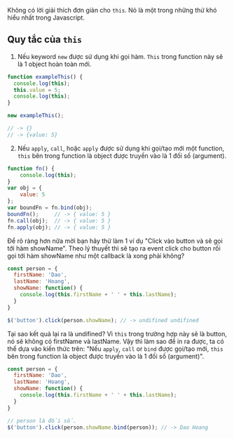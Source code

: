 Không có lời giải thích đơn giản cho `this`. Nó là một trong những thứ khó hiểu nhất trong Javascript.

## Quy tắc của `this`

1. Nếu keyword `new` được sử dụng khi gọi hàm. `This` trong function này sẽ là 1 object hoàn toàn mới.
```javascript
function exampleThis() {
  console.log(this);
  this.value = 5;
  console.log(this);
}

new exampleThis();

// -> {}
// -> {value: 5}
```

2. Nếu `apply`, `call`, hoặc `apply` được sử dụng khi gọi/tạo mới một function, `this` bên trong function là object được truyền vào là 1 đối số (argument).
```javascript
function fn() {
    console.log(this);
}
var obj = {
    value: 5
};
var boundFn = fn.bind(obj);
boundFn();     // -> { value: 5 }
fn.call(obj);  // -> { value: 5 }
fn.apply(obj); // -> { value: 5 }
```

Để rõ ràng hơn nữa mời bạn hãy thử làm 1 ví dụ "Click vào button và sẽ gọi tới hàm showName". Theo lý thuyết thì sẽ tạo ra event click cho button rồi gọi tới hàm showName như một callback là xong phải không?
```javascript
const person = {
  firstName: 'Dao',
  lastName: 'Hoang',
  showName: function() {
    console.log(this.firstName + ' ' + this.lastName);
  }
}

$('button').click(person.showName); // -> undifined undifined
```
Tại sao kết quả lại ra là undifined? Vì `this` trong trường hợp này sẽ là button, nó sẽ không có  firstName và lastName. Vậy thì làm sao để in ra được, ta có thể dựa vào kiến thức trên: "Nếu `apply`, `call` or `bind` được gọi/tạo mới, `this` bên trong function là object được truyền vào là 1 đối số (argument)".
```javascript
const person = {
  firstName: 'Dao',
  lastName: 'Hoang',
  showName: function() {
    console.log(this.firstName + ' ' + this.lastName);
  }
}

// person là đối số.
$('button').click(person.showName.bind(person)); // -> Dao Hoang
```


